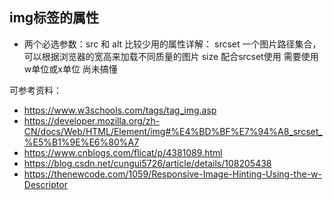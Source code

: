 ## img标签的属性

- 两个必选参数：src 和 alt
比较少用的属性详解：
srcset 一个图片路径集合，可以根据浏览器的宽高来加载不同质量的图片
size 配合srcset使用 需要使用w单位或x单位 尚未搞懂

可参考资料：
- https://www.w3schools.com/tags/tag_img.asp
- https://developer.mozilla.org/zh-CN/docs/Web/HTML/Element/img#%E4%BD%BF%E7%94%A8_srcset_%E5%B1%9E%E6%80%A7
- https://www.cnblogs.com/flicat/p/4381089.html
- https://blog.csdn.net/cungui5726/article/details/108205438
- https://thenewcode.com/1059/Responsive-Image-Hinting-Using-the-w-Descriptor
